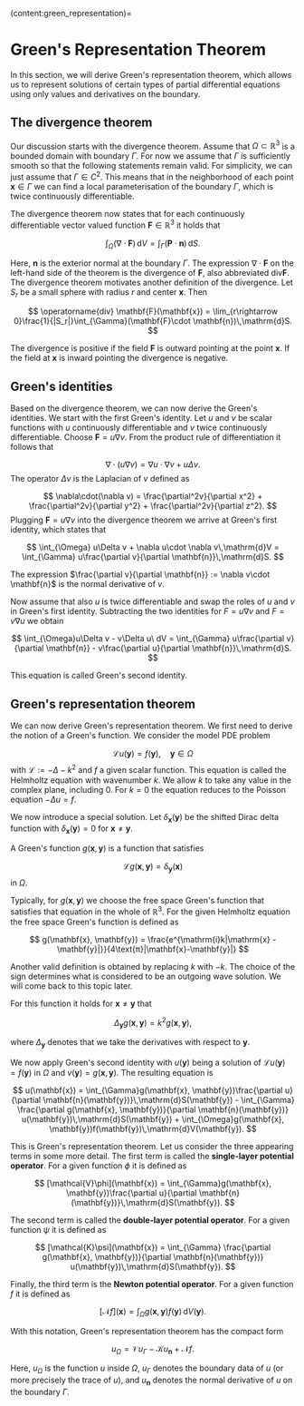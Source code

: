 (content:green_representation)=
# Green's Representation Theorem

In this section, we will derive Green's representation theorem, which allows us to represent solutions of certain types of partial differential equations using only values and derivatives on the boundary.

## The divergence theorem

Our discussion starts with the divergence theorem. Assume that $\Omega\subset\mathbb{R}^3$ is a bounded domain with boundary $\Gamma$. For now we assume that $\Gamma$ is sufficiently smooth so that the following statements remain valid. For simplicity, we can just assume that $\Gamma\in C^2$. This means that in the neighborhood of each point $\mathbf{x}\in\Gamma$ we can find a local parameterisation of the boundary $\Gamma$, which is twice continuously differentiable.

The divergence theorem now states that for each continuously differentiable vector valued function $\mathbf{F}\in\mathbb{R}^3$ it holds that

$$
\int_{\Omega} (\nabla \cdot \mathbf{F})\,\mathrm{d}V = \int_{\Gamma} (\mathbf{P}\cdot \mathbf{n})\,\mathrm{d}S.
$$

Here, $\mathbf{n}$ is the exterior normal at the boundary $\Gamma$. The expression $\nabla\cdot \mathbf{F}$ on the left-hand side of the theorem is the divergence of $\mathbf{F}$, also abbreviated $\text{div} \mathbf{F}$. The divergence theorem motivates another definition of the divergence. Let $S_r$ be a small sphere with radius $r$ and center $\mathbf{x}$. Then 

$$
\operatorname{div} \mathbf{F}(\mathbf{x}) = \lim_{r\rightarrow 0}\frac{1}{|S_r|}\int_{\Gamma}(\mathbf{F}\cdot \mathbf{n})\,\mathrm{d}S.
$$

The divergence is positive if the field $\mathbf{F}$ is outward pointing at the point $\mathbf{x}$. If the field at $\mathbf{x}$ is inward pointing the divergence is negative.

## Green's identities

Based on the divergence theorem, we can now derive the Green's identities. 
We start with the first Green's identity. Let $u$ and $v$ be scalar functions with $u$ continuously differentiable and $v$ twice continuously differentiable. Choose $\mathbf{F} = u\nabla v$. From the product rule of differentiation it follows that

$$
\nabla \cdot (u\nabla v) = \nabla u \cdot \nabla v + u\Delta v.
$$
The operator $\Delta v$ is the Laplacian of $v$ defined as 

$$
\nabla\cdot(\nabla v) = \frac{\partial^2v}{\partial x^2} + \frac{\partial^2v}{\partial y^2} + \frac{\partial^2v}{\partial z^2}.
$$
Plugging $\mathbf{F} = u\nabla v$ into the divergence theorem we arrive at Green's first identity, which states that

$$
\int_{\Omega} u\Delta v + \nabla u\cdot \nabla v\,\mathrm{d}V = \int_{\Gamma} u\frac{\partial v}{\partial \mathbf{n}}\,\mathrm{d}S.
$$

The expression $\frac{\partial v}{\partial \mathbf{n}} := \nabla v\cdot \mathbf{n}$ is the normal derivative of $v$.

Now assume that also $u$ is twice differentiable and swap the roles of $u$ and $v$ in Green's first identity. Subtracting the two identities for $F=u\nabla v$ and $F=v\nabla u$ we obtain

$$
\int_{\Omega}u\Delta v - v\Delta u\ dV = \int_{\Gamma} u\frac{\partial v}{\partial \mathbf{n}} - v\frac{\partial u}{\partial \mathbf{n}}\,\mathrm{d}S.
$$

This equation is called Green's second identity.

## Green's representation theorem

We can now derive Green's representation theorem. We first need to derive the notion of a Green's function. We consider the model PDE problem

$$
\mathcal{L}u(\mathbf{y}) = f(\mathbf{y}),\quad\mathbf{y}\in\Omega
$$
with $\mathcal{L} := -\Delta - k^2$ and $f$ a given scalar function. This equation is called the Helmholtz equation with wavenumber $k$. We allow $k$ to take any value in the complex plane, including $0$. For $k=0$ the equation reduces to the Poisson equation $-\Delta u = f$.

We now introduce a special solution. Let $\delta_\mathbf{x}(\mathbf{y})$ be the shifted Dirac delta function with $\delta_\mathbf{x}(\mathbf{y}) = 0$ for $\mathbf{x}\neq \mathbf{y}$.

A Green's function $g(\mathbf{x}, \mathbf{y})$ is a function that satisfies

$$
\mathcal{L}g(\mathbf{x}, \mathbf{y}) = \delta_\mathbf{y}(\mathbf{x})
$$
in $\Omega$.

Typically, for $g(\mathbf{x}, \mathbf{y})$ we choose the free space Green's function that satisfies that equation in the whole of $\mathbb{R}^3$. For the given Helmholtz equation the free space Green's function is defined as

$$
g(\mathbf{x}, \mathbf{y}) = \frac{e^{\mathrm{i}k|\mathrm{x} - \mathbf{y}|}}{4\text{π}|\mathbf{x}-\mathbf{y}|}
$$

Another valid definition is obtained by replacing $k$ with $-k$. The choice of the sign determines what is considered to be an outgoing wave solution. We will come back to this topic later.

For this function it holds for $\mathbf{x}\neq \mathbf{y}$ that

$$
\Delta_\mathbf{y}g(\mathbf{x}, \mathbf{y}) = k^2g(\mathbf{x}, \mathbf{y}),
$$

where $\Delta_\mathbf{y}$ denotes that we take the derivatives with respect to $\mathbf{y}$. 

We now apply Green's second identity with $u(\mathbf{y})$ being a solution of $\mathcal{L}u(\mathbf{y})=f(\mathbf{y})$ in $\Omega$ and $v(\mathbf{y}) = g(\mathbf{x}, \mathbf{y})$. The resulting equation is

$$
u(\mathbf{x}) = \int_{\Gamma}g(\mathbf{x}, \mathbf{y})\frac{\partial u}{\partial \mathbf{n}(\mathbf{y})}\,\mathrm{d}S(\mathbf{y}) - \int_{\Gamma} \frac{\partial g(\mathbf{x}, \mathbf{y})}{\partial \mathbf{n}(\mathbf{y})} u(\mathbf{y})\,\mathrm{d}S(\mathbf{y}) + \int_{\Omega}g(\mathbf{x}, \mathbf{y})f(\mathbf{y})\,\mathrm{d}V(\mathbf{y}).
$$

This is Green's representation theorem. Let us consider the three appearing terms in some more detail. The first term is called the **single-layer potential operator**. For a given function $\phi$ it is defined as

$$
[\mathcal{V}\phi](\mathbf{x}) = \int_{\Gamma}g(\mathbf{x}, \mathbf{y})\frac{\partial u}{\partial \mathbf{n}(\mathbf{y})}\,\mathrm{d}S(\mathbf{y}).
$$

The second term is called the **double-layer potential operator**. For a given function $\psi$ it is defined as

$$
[\mathcal{K}\psi](\mathbf{x}) = \int_{\Gamma} \frac{\partial g(\mathbf{x}, \mathbf{y})}{\partial \mathbf{n}(\mathbf{y})} u(\mathbf{y})\,\mathrm{d}S(\mathbf{y}).
$$

Finally, the third term is the **Newton potential operator**. For a given function $f$ it is defined as

$$
[\mathcal{N}f](\mathbf{x}) = \int_{\Omega}g(\mathbf{x}, \mathbf{y})f(\mathbf{y})\,\mathrm{d}V(\mathbf{y}).
$$

With this notation, Green's representation theorem has the compact form

$$
u_{\Omega} = \mathcal{V}u_{\Gamma} - \mathcal{K}u_\mathbf{n} +\mathcal{N}f.
$$

Here, $u_{\Omega}$ is the function $u$ inside $\Omega$, $u_{\Gamma}$ denotes the boundary data of $u$ (or more precisely the trace of $u$), and $u_\mathbf{n}$ denotes the normal derivative of $u$ on the boundary $\Gamma$.
